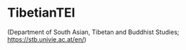 # TibetianTEI
(Department of South Asian, Tibetan and Buddhist Studies; https://stb.univie.ac.at/en/)
